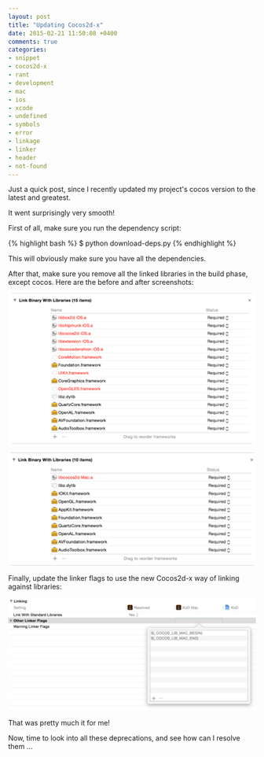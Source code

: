```yaml
---
layout: post
title: "Updating Cocos2d-x"
date: 2015-02-21 11:50:08 +0400
comments: true
categories: 
- snippet
- cocos2d-x
- rant
- development
- mac
- ios
- xcode
- undefined
- symbols
- error
- linkage
- linker
- header
- not-found
---
```


Just a quick post, since I recently updated my project's cocos version to the latest and greatest.

It went surprisingly very smooth!

First of all, make sure you run the dependency script:

{% highlight bash %}
$ python download-deps.py
{% endhighlight %}

This will obviously make sure you have all the dependencies.

After that, make sure you remove all the linked libraries in the build phase, except cocos. Here are the before and after screenshots:

![image](/images/build-phases-xcode-before.png)

![image](/images/build-phases-xcode-after.png)

Finally, update the linker flags to use the new Cocos2d-x way of linking against libraries:

![image](/images/xcode-linker-flags.png)

That was pretty much it for me!

Now, time to look into all these deprecations, and see how can I resolve them ...


